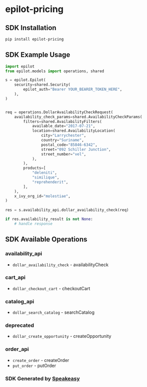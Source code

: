 # epilot-pricing

<!-- Start SDK Installation -->
## SDK Installation

```bash
pip install epilot-pricing
```
<!-- End SDK Installation -->

## SDK Example Usage
<!-- Start SDK Example Usage -->
```python
import epilot
from epilot.models import operations, shared

s = epilot.Epilot(
    security=shared.Security(
        epilot_auth="Bearer YOUR_BEARER_TOKEN_HERE",
    ),
)


req = operations.DollarAvailabilityCheckRequest(
    availability_check_params=shared.AvailabilityCheckParams(
        filters=shared.AvailabilityFilters(
            available_date="2017-07-21",
            location=shared.AvailabilityLocation(
                city="Larrychester",
                country="Suriname",
                postal_code="85846-6342",
                street="092 Schiller Junction",
                street_number="vel",
            ),
        ),
        products=[
            "deleniti",
            "similique",
            "reprehenderit",
        ],
    ),
    x_ivy_org_id="molestiae",
)
    
res = s.availability_api.dollar_availability_check(req)

if res.availability_result is not None:
    # handle response
```
<!-- End SDK Example Usage -->

<!-- Start SDK Available Operations -->
## SDK Available Operations


### availability_api

* `dollar_availability_check` - availabilityCheck

### cart_api

* `dollar_checkout_cart` - checkoutCart

### catalog_api

* `dollar_search_catalog` - searchCatalog

### deprecated

* `dollar_create_opportunity` - createOpportunity

### order_api

* `create_order` - createOrder
* `put_order` - putOrder
<!-- End SDK Available Operations -->

### SDK Generated by [Speakeasy](https://docs.speakeasyapi.dev/docs/using-speakeasy/client-sdks)
